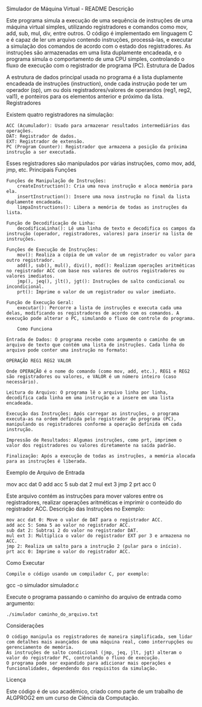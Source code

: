 Simulador de Máquina Virtual - README
Descrição

Este programa simula a execução de uma sequência de instruções de uma máquina virtual simples, utilizando registradores e comandos como mov, add, sub, mul, div, entre outros. O código é implementado em linguagem C e é capaz de ler um arquivo contendo instruções, processá-las, e executar a simulação dos comandos de acordo com o estado dos registradores. As instruções são armazenadas em uma lista duplamente encadeada, e o programa simula o comportamento de uma CPU simples, controlando o fluxo de execução com o registrador de programa (PC).
Estrutura de Dados

A estrutura de dados principal usada no programa é a lista duplamente encadeada de instruções (instruction), onde cada instrução pode ter um operador (op), um ou dois registradores/valores de operandos (reg1, reg2, val1), e ponteiros para os elementos anterior e próximo da lista.
Registradores

Existem quatro registradores na simulação:

    ACC (Acumulador): Usado para armazenar resultados intermediários das operações.
    DAT: Registrador de dados.
    EXT: Registrador de extensão.
    PC (Program Counter): Registrador que armazena a posição da próxima instrução a ser executada.

Esses registradores são manipulados por várias instruções, como mov, add, jmp, etc.
Principais Funções

    Funções de Manipulação de Instruções:
        createInstruction(): Cria uma nova instrução e aloca memória para ela.
        insertInstruction(): Insere uma nova instrução no final da lista duplamente encadeada.
        limpaInstructions(): Libera a memória de todas as instruções da lista.

    Função de Decodificação de Linha:
        decodificaLinha(): Lê uma linha de texto e decodifica os campos da instrução (operador, registradores, valores) para inserir na lista de instruções.

    Funções de Execução de Instruções:
        mov(): Realiza a cópia de um valor de um registrador ou valor para outro registrador.
        add(), sub(), mul(), divi(), mod(): Realizam operações aritméticas no registrador ACC com base nos valores de outros registradores ou valores imediatos.
        jmp(), jeq(), jlt(), jgt(): Instruções de salto condicional ou incondicional.
        prt(): Imprime o valor de um registrador ou valor imediato.

    Função de Execução Geral:
        executar(): Percorre a lista de instruções e executa cada uma delas, modificando os registradores de acordo com os comandos. A execução pode alterar o PC, simulando o fluxo de controle do programa.

        Como Funciona

    Entrada de Dados: O programa recebe como argumento o caminho de um arquivo de texto que contém uma lista de instruções. Cada linha do arquivo pode conter uma instrução no formato:

    OPERAÇÃO REG1 REG2 VALOR

    Onde OPERAÇÃO é o nome do comando (como mov, add, etc.), REG1 e REG2 são registradores ou valores, e VALOR é um número inteiro (caso necessário).

    Leitura do Arquivo: O programa lê o arquivo linha por linha, decodifica cada linha em uma instrução e a insere em uma lista encadeada.

    Execução das Instruções: Após carregar as instruções, o programa executa-as na ordem definida pelo registrador de programa (PC), manipulando os registradores conforme a operação definida em cada instrução.

    Impressão de Resultados: Algumas instruções, como prt, imprimem o valor dos registradores ou valores diretamente na saída padrão.

    Finalização: Após a execução de todas as instruções, a memória alocada para as instruções é liberada.

Exemplo de Arquivo de Entrada

mov acc dat 0
add acc 5
sub dat 2
mul ext 3
jmp 2
prt acc 0

Este arquivo contém as instruções para mover valores entre os registradores, realizar operações aritméticas e imprimir o conteúdo do registrador ACC.
Descrição das Instruções no Exemplo:

    mov acc dat 0: Move o valor de DAT para o registrador ACC.
    add acc 5: Soma 5 ao valor no registrador ACC.
    sub dat 2: Subtrai 2 do valor no registrador DAT.
    mul ext 3: Multiplica o valor do registrador EXT por 3 e armazena no ACC.
    jmp 2: Realiza um salto para a instrução 2 (pular para o início).
    prt acc 0: Imprime o valor do registrador ACC.

Como Executar

    Compile o código usando um compilador C, por exemplo:

gcc -o simulador simulador.c

Execute o programa passando o caminho do arquivo de entrada como argumento:

    ./simulador caminho_do_arquivo.txt

Considerações

    O código manipula os registradores de maneira simplificada, sem lidar com detalhes mais avançados de uma máquina real, como interrupções ou gerenciamento de memória.
    As instruções de salto condicional (jmp, jeq, jlt, jgt) alteram o valor do registrador PC, controlando o fluxo de execução.
    O programa pode ser expandido para adicionar mais operações e funcionalidades, dependendo dos requisitos da simulação.

Licença

Este código é de uso acadêmico, criado como parte de um trabalho de ALGPROG2 em um curso de Ciência da Computação.
